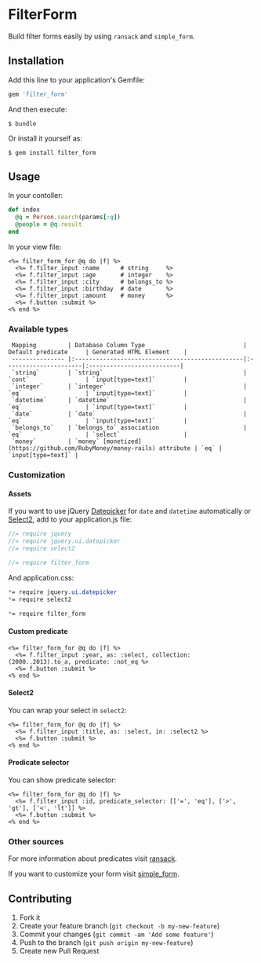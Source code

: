 # FilterForm

Build filter forms easily by using `ransack` and `simple_form`.

## Installation

Add this line to your application's Gemfile:

```ruby
gem 'filter_form'
```

And then execute:

    $ bundle

Or install it yourself as:

    $ gem install filter_form

## Usage

In your contoller:

```ruby
def index
  @q = Person.search(params[:q])
  @people = @q.result
end
```

In your view file:

```erb
<%= filter_form_for @q do |f| %>
  <%= f.filter_input :name      # string     %>
  <%= f.filter_input :age       # integer    %>
  <%= f.filter_input :city      # belongs_to %>
  <%= f.filter_input :birthday  # date       %>
  <%= f.filter_input :amount    # money      %>
  <%= f.button :submit %>
<% end %>
```

### Available types

     Mapping         | Database Column Type                            | Default predicate     | Generated HTML Element    |
     --------------- |:------------------------------------------------|:----------------------|:--------------------------|
     `string`        | `string`                                        | `cont`                | `input[type=text]`        |
     `integer`       | `integer`                                       | `eq`                  | `input[type=text]`        |
     `datetime`      | `datetime`                                      | `eq`                  | `input[type=text]`        |
     `date`          | `date`                                          | `eq`                  | `input[type=text]`        |
     `belongs_to`    | `belongs_to` association                        | `eq`                  | `select`                  |
     `money`         | `money` [monetized](https://github.com/RubyMoney/money-rails) attribute | `eq` | `input[type=text]` |

### Customization

#### Assets

If you want to use jQuery [Datepicker](http://jqueryui.com/datepicker/) for `date` and `datetime` automatically or [Select2](http://ivaynberg.github.io/select2/), add to your application.js file:

```js
//= require jquery
//= require jquery.ui.datepicker
//= require select2

//= require filter_form
```

And application.css:

```css
*= require jquery.ui.datepicker
*= require select2

*= require filter_form
```

#### Custom predicate

```erb
<%= filter_form_for @q do |f| %>
  <%= f.filter_input :year, as: :select, collection: (2000..2013).to_a, predicate: :not_eq %>
  <%= f.button :submit %>
<% end %>
```

#### Select2

You can wrap your select in `select2`:

```erb
<%= filter_form_for @q do |f| %>
  <%= f.filter_input :title, as: :select, in: :select2 %>
  <%= f.button :submit %>
<% end %>
```

#### Predicate selector

You can show predicate selector:

```erb
<%= filter_form_for @q do |f| %>
  <%= f.filter_input :id, predicate_selector: [['=', 'eq'], ['>', 'gt'], ['<', 'lt']] %>
  <%= f.button :submit %>
<% end %>
```

### Other sources

For more information about predicates visit [ransack](https://github.com/ernie/ransack).

If you want to customize your form visit [simple_form](https://github.com/plataformatec/simple_form).

## Contributing

1. Fork it
2. Create your feature branch (`git checkout -b my-new-feature`)
3. Commit your changes (`git commit -am 'Add some feature'`)
4. Push to the branch (`git push origin my-new-feature`)
5. Create new Pull Request
